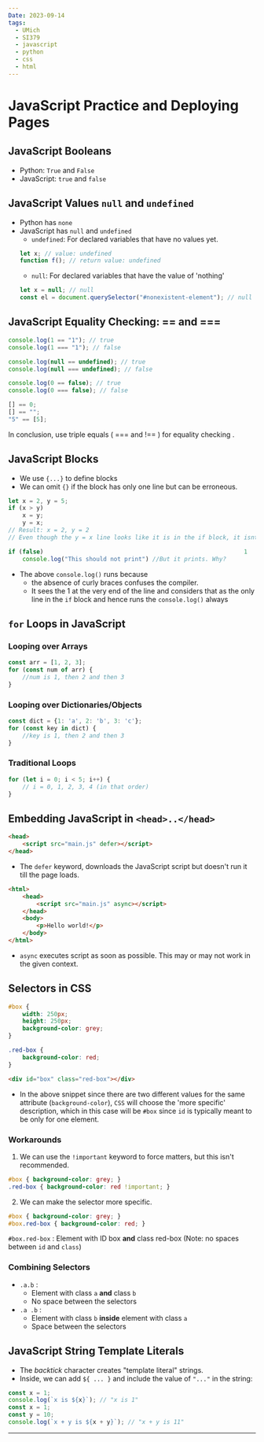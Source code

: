 ```yaml
---
Date: 2023-09-14
tags:
  - UMich
  - SI379
  - javascript
  - python
  - css
  - html
---
```

# JavaScript Practice and Deploying Pages
## JavaScript Booleans
- Python: `True` and `False`
- JavaScript: `true` and `false`
## JavaScript Values `null` and `undefined`
- Python has `none`
- JavaScript has `null` and `undefined`
	- `undefined`: For declared variables that have no values yet.
	```javascript
	let x; // value: undefined
	function f(); // return value: undefined
	```
	- `null`: For declared variables that have the value of 'nothing'
	```javascript
	let x = null; // null  
	const el = document.querySelector("#nonexistent-element"); // null
	```
## JavaScript Equality Checking: == and ===
```javascript
console.log(1 == "1"); // true  
console.log(1 === "1"); // false  
```
```javascript
console.log(null == undefined); // true  
console.log(null === undefined); // false
```
```JavaScript
console.log(0 == false); // true  
console.log(0 === false); // false
```
```javascript
[] == 0;
[] == "";  
"5" == [5];
```
In conclusion, use triple equals ( === and !== ) for equality checking .
## JavaScript Blocks
- We use `{...}` to define blocks
- We can omit `{}` if the block has only one line but can be erroneous.
```javascript
let x = 2, y = 5;
if (x > y)
	x = y;
	y = x;
// Result: x = 2, y = 2
// Even though the y = x line looks like it is in the if block, it isnt cuz javascript doesn't care about indentation
```
```javascript
if (false)                                                         1
	console.log("This should not print") //But it prints. Why?
```
- The above `console.log()` runs because
	- the absence of curly braces confuses the compiler. 
	- It sees the 1 at the very end of the line and considers that as the only line in the `if` block and hence runs the `console.log()` always
## `for` Loops in JavaScript
### Looping over Arrays
```javascript
const arr = [1, 2, 3];
for (const num of arr) {
	//num is 1, then 2 and then 3
}
```
### Looping over Dictionaries/Objects
```javascript
const dict = {1: 'a', 2: 'b', 3: 'c'};
for (const key in dict) {
	//key is 1, then 2 and then 3
}
```
### Traditional Loops
```javascript
for (let i = 0; i < 5; i++) {
	// i = 0, 1, 2, 3, 4 (in that order)
}
```
## Embedding JavaScript in `<head>..</head>`
```html
<head>
	<script src="main.js" defer></script>
</head>
```
- The `defer` keyword, downloads the JavaScript script but doesn't run it till the page loads. 
```html
<html>  
	<head>  
		<script src="main.js" async></script>  
	</head>  
	<body>  
		<p>Hello world!</p>  
	</body>  
</html>
```
- `async` executes script as soon as possible. This may or may not work in the given context.
## Selectors in CSS
```css
#box {
	width: 250px; 
	height: 250px;
	background-color: grey;
}

.red-box {
	background-color: red;
}
```
```html
<div id="box" class="red-box"></div>
```
- In the above snippet since there are two different values for the same attribute (`background-color`), `CSS` will choose the 'more specific' description, which in this case will be `#box` since `id` is typically meant to be only for one element.
### Workarounds
1. We can use the `!important` keyword to force matters, but this isn't recommended.
```css
#box { background-color: grey; }  
.red-box { background-color: red !important; }
```
2. We can make the selector more specific.
```css
#box { background-color: grey; }  
#box.red-box { background-color: red; }  
```
`#box.red-box` : Element with ID box **and** class red-box (Note: no spaces between `id` and `class`)
### Combining Selectors
- `.a.b` : 
	- Element with class `a` **and** class `b` 
	- No space between the selectors  
- `.a .b` : 
	- Element with class `b` **inside** element with class `a`  
	- Space between the selectors
## JavaScript String Template Literals
- The *backtick* character creates "template literal" strings. 
- Inside, we can add `${ ... }` and include the value of `"..."` in the string:  
```javascript
const x = 1;  
console.log(`x is ${x}`); // "x is 1"  
const x = 1;  
const y = 10;  
console.log(`x + y is ${x + y}`); // "x + y is 11"
```
---